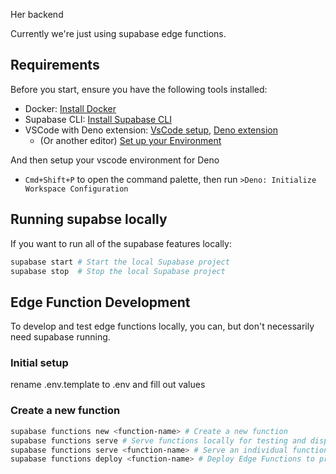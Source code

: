 Her backend

Currently we're just using supabase edge functions.

## Requirements

Before you start, ensure you have the following tools installed:

- Docker: [Install Docker](https://docs.docker.com/get-docker/)
- Supabase CLI: [Install Supabase CLI](https://supabase.com/docs/guides/cli)
- VSCode with Deno extension: [VsCode setup](https://docs.deno.com/runtime/manual/references/vscode_deno/), [Deno extension](https://marketplace.visualstudio.com/items?itemName=denoland.vscode-deno)
  - (Or another editor) [Set up your Environment](https://docs.deno.com/runtime/manual/getting_started/setup_your_environment)

And then setup your vscode environment for Deno

- `Cmd+Shift+P` to open the command palette, then run `>Deno: Initialize Workspace Configuration`

## Running supabse locally

If you want to run all of the supabase features locally:

```bash
supabase start # Start the local Supabase project
supabase stop  # Stop the local Supabase project
```

## Edge Function Development

To develop and test edge functions locally, you can, but don't necessarily need supabase running.

### Initial setup

rename .env.template to .env and fill out values

### Create a new function

```bash
supabase functions new <function-name> # Create a new function
supabase functions serve # Serve functions locally for testing and display of logs
supabase functions serve <function-name> # Serve an individual function locally
supabase functions deploy <function-name> # Deploy Edge Functions to production

```
